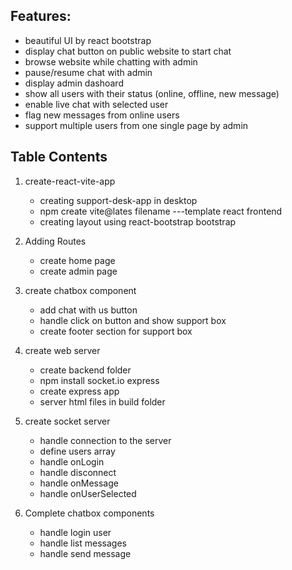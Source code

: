 ## Features:

- beautiful UI by react bootstrap
- display chat button on public website to start chat
- browse website while chatting with admin
- pause/resume chat with admin
- display admin dashoard
- show all users with their status (online, offline, new message)
- enable live chat with selected user
- flag new messages from online users
- support multiple users from one single page by admin

## Table Contents

1. create-react-vite-app

   - creating support-desk-app in desktop
   - npm create vite@lates filename ---template react frontend
   - creating layout using react-bootstrap bootstrap

2. Adding Routes

   - create home page
   - create admin page

3. create chatbox component

   - add chat with us button
   - handle click on button and show support box
   - create footer section for support box

4. create web server

   - create backend folder
   - npm install socket.io express
   - create express app
   - server html files in build folder

5. create socket server

   - handle connection to the server
   - define users array
   - handle onLogin
   - handle disconnect
   - handle onMessage
   - handle onUserSelected

6. Complete chatbox components
   - handle login user
   - handle list messages
   - handle send message
